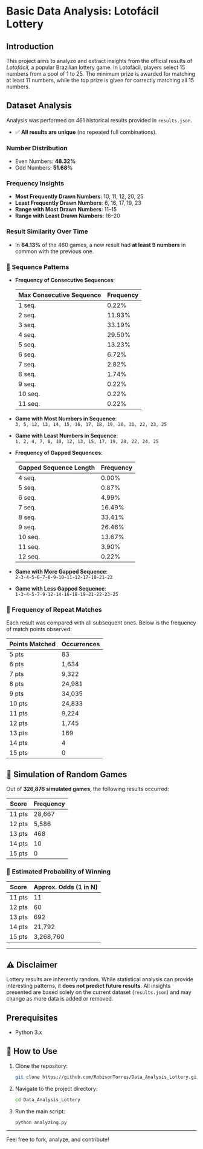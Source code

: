# Basic Data Analysis: Lotofácil Lottery

## Introduction

This project aims to analyze and extract insights from the official results of *Lotofácil*, a popular Brazilian lottery game. In Lotofácil, players select 15 numbers from a pool of 1 to 25. The minimum prize is awarded for matching at least 11 numbers, while the top prize is given for correctly matching all 15 numbers.

## Dataset Analysis

Analysis was performed on 461 historical results provided in `results.json`.

- ✅ **All results are unique** (no repeated full combinations).

### Number Distribution

- Even Numbers: **48.32%**
- Odd Numbers: **51.68%**

### Frequency Insights

- **Most Frequently Drawn Numbers**: 10, 11, 12, 20, 25
- **Least Frequently Drawn Numbers**: 6, 16, 17, 19, 23
- **Range with Most Drawn Numbers**: 11–15
- **Range with Least Drawn Numbers**: 16–20

### Result Similarity Over Time

- In **64.13%** of the 460 games, a new result had **at least 9 numbers** in common with the previous one.

### 🔗 Sequence Patterns

- **Frequency of Consecutive Sequences**:

    | Max Consecutive Sequence | Frequency |
    |--------------------------|-----------|
    | 1 seq.                   | 0.22%     |
    | 2 seq.                   | 11.93%    |
    | 3 seq.                   | 33.19%    |
    | 4 seq.                   | 29.50%    |
    | 5 seq.                   | 13.23%    |
    | 6 seq.                   | 6.72%     |
    | 7 seq.                   | 2.82%     |
    | 8 seq.                   | 1.74%     |
    | 9 seq.                   | 0.22%     |
    | 10 seq.                  | 0.22%     |
    | 11 seq.                  | 0.22%     |

- **Game with Most Numbers in Sequence**:  
  `3, 5, 12, 13, 14, 15, 16, 17, 18, 19, 20, 21, 22, 23, 25`

- **Game with Least Numbers in Sequence**:  
  `1, 2, 4, 7, 8, 10, 12, 13, 15, 17, 19, 20, 22, 24, 25`

- **Frequency of Gapped Sequences**:

    | Gapped Sequence Length | Frequency |
    |------------------------|-----------|
    | 4 seq.                 | 0.00%     |
    | 5 seq.                 | 0.87%     |
    | 6 seq.                 | 4.99%     |
    | 7 seq.                 | 16.49%    |
    | 8 seq.                 | 33.41%    |
    | 9 seq.                 | 26.46%    |
    | 10 seq.                | 13.67%    |
    | 11 seq.                | 3.90%     |
    | 12 seq.                | 0.22%     |

- **Game with More Gapped Sequence**:  
  `2-3-4-5-6-7-8-9-10-11-12-17-18-21-22`

- **Game with Less Gapped Sequence**:  
  `1-3-4-5-7-9-12-14-16-18-19-21-22-23-25`


### 🔄 Frequency of Repeat Matches

Each result was compared with all subsequent ones. Below is the frequency of match points observed:

| Points Matched | Occurrences |
|----------------|-------------|
| 5 pts          | 83          |
| 6 pts          | 1,634       |
| 7 pts          | 9,322       |
| 8 pts          | 24,981      |
| 9 pts          | 34,035      |
| 10 pts         | 24,833      |
| 11 pts         | 9,224       |
| 12 pts         | 1,745       |
| 13 pts         | 169         |
| 14 pts         | 4           |
| 15 pts         | 0           |

## 🎲 Simulation of Random Games

Out of **326,876 simulated games**, the following results occurred:

| Score  | Frequency |
|--------|-----------|
| 11 pts | 28,667    |
| 12 pts | 5,586     |
| 13 pts | 468       |
| 14 pts | 10        |
| 15 pts | 0         |

### 📐 Estimated Probability of Winning

| Score  | Approx. Odds (1 in N) |
|--------|-----------------------|
| 11 pts | 11                    |
| 12 pts | 60                    |
| 13 pts | 692                   |
| 14 pts | 21,792                |
| 15 pts | 3,268,760             |

---

## ⚠️ Disclaimer

Lottery results are inherently random. While statistical analysis can provide interesting patterns, it **does not predict future results**. All insights presented are based solely on the current dataset (`results.json`) and may change as more data is added or removed.

## Prerequisites

- Python 3.x

## 🚀 How to Use

1. Clone the repository:

   ```bash
   git clone https://github.com/RobisonTorres/Data_Analysis_Lottery.git
   ```

2. Navigate to the project directory:

   ```bash
   cd Data_Analysis_Lottery
   ```

3. Run the main script:

   ```bash
   python analyzing.py
   ```

---

Feel free to fork, analyze, and contribute!